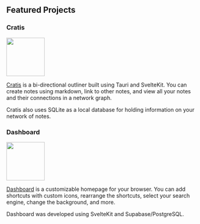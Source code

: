 ## Featured Projects
### Cratis
<img src="https://jtalon-cdn.nyc3.digitaloceanspaces.com/images/portfolio/icons/Cratis.png" width="100px" />

[Cratis](https://github.com/cratis-app/cratis) is a bi-directional outliner built using Tauri and SvelteKit. You can create notes using markdown, link to other notes, and view all your notes and their connections in a network graph.

Cratis also uses SQLite as a local database for holding information on your network of notes.

### Dashboard
<img src="https://jtalon-cdn.nyc3.digitaloceanspaces.com/images/portfolio/icons/dashboard.png" width="100px" />

[Dashboard](https://github.com/jostal/browser-dashboard) is a customizable homepage for your browser. You can add shortcuts with custom icons, rearrange the shortcuts, select your search engine, change the background, and more.

Dashboard was developed using SvelteKit and Supabase/PostgreSQL.

<!--
**jostal/jostal** is a ✨ _special_ ✨ repository because its `README.md` (this file) appears on your GitHub profile.

Here are some ideas to get you started:

- 🔭 I’m currently working on ...
- 🌱 I’m currently learning ...
- 👯 I’m looking to collaborate on ...
- 🤔 I’m looking for help with ...
- 💬 Ask me about ...
- 📫 How to reach me: ...
- 😄 Pronouns: ...
- ⚡ Fun fact: ...
-->
